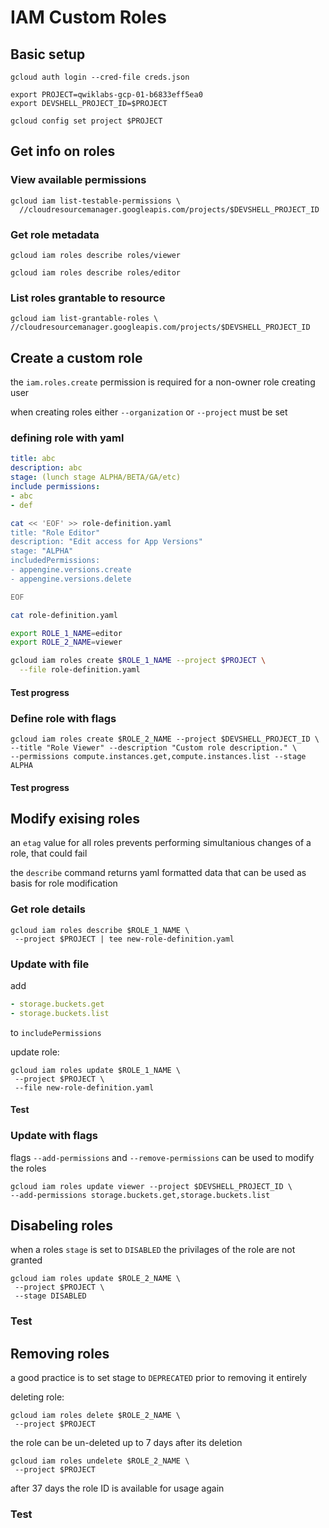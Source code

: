 # IAM Custom Roles

## Basic setup

```shell
gcloud auth login --cred-file creds.json

export PROJECT=qwiklabs-gcp-01-b6833eff5ea0
export DEVSHELL_PROJECT_ID=$PROJECT

gcloud config set project $PROJECT

```

## Get info on roles

### View available permissions 

```shell
gcloud iam list-testable-permissions \
  //cloudresourcemanager.googleapis.com/projects/$DEVSHELL_PROJECT_ID
```

### Get role metadata

```shell
gcloud iam roles describe roles/viewer

gcloud iam roles describe roles/editor

```

### List roles grantable to resource

```shell
gcloud iam list-grantable-roles \
//cloudresourcemanager.googleapis.com/projects/$DEVSHELL_PROJECT_ID
```

## Create a custom role

the `iam.roles.create` permission is required for a non-owner role creating user

when creating roles either `--organization` or `--project` must be set

### defining role with yaml

```yaml
title: abc
description: abc
stage: (lunch stage ALPHA/BETA/GA/etc)
include permissions:
- abc
- def
```

```bash
cat << 'EOF' >> role-definition.yaml
title: "Role Editor"
description: "Edit access for App Versions"
stage: "ALPHA"
includedPermissions:
- appengine.versions.create
- appengine.versions.delete

EOF

cat role-definition.yaml
```

```bash
export ROLE_1_NAME=editor
export ROLE_2_NAME=viewer
```

```bash
gcloud iam roles create $ROLE_1_NAME --project $PROJECT \
  --file role-definition.yaml
```

#### Test progress

### Define role with flags

```shell
gcloud iam roles create $ROLE_2_NAME --project $DEVSHELL_PROJECT_ID \
--title "Role Viewer" --description "Custom role description." \
--permissions compute.instances.get,compute.instances.list --stage ALPHA
```

#### Test progress

## Modify exising roles

an `etag` value for all roles prevents performing simultanious changes of a role, that could fail

the `describe` command returns yaml formatted data that can be used as basis for role modification

### Get role details

```shell
gcloud iam roles describe $ROLE_1_NAME \
 --project $PROJECT | tee new-role-definition.yaml
```

### Update with file

add 

```yaml
- storage.buckets.get
- storage.buckets.list
```

to `includePermissions`

update role:

```shell
gcloud iam roles update $ROLE_1_NAME \
 --project $PROJECT \
 --file new-role-definition.yaml
```

#### Test

### Update with flags

flags `--add-permissions` and `--remove-permissions` can be used to modify the roles

```shell
gcloud iam roles update viewer --project $DEVSHELL_PROJECT_ID \
--add-permissions storage.buckets.get,storage.buckets.list
```

## Disabeling roles

when a roles `stage` is set to `DISABLED` the privilages of the role are not granted

```shell
gcloud iam roles update $ROLE_2_NAME \
 --project $PROJECT \
 --stage DISABLED
```

### Test

## Removing roles

a good practice is to set stage to `DEPRECATED` prior to removing it entirely

deleting role:

```shell
gcloud iam roles delete $ROLE_2_NAME \
 --project $PROJECT
```

the role can be un-deleted up to 7 days after its deletion

```shell
gcloud iam roles undelete $ROLE_2_NAME \
 --project $PROJECT
```

after 37 days the role ID is available for usage again

### Test 


